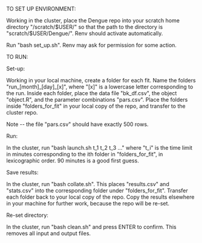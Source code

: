 TO SET UP ENVIRONMENT:

Working in the cluster, place the Dengue repo into your scratch home directory "/scratch/$USER/" so that the path to the directory is "scratch/$USER/Dengue/". Renv should activate automatically.

Run "bash set_up.sh". Renv may ask for permission for some action.

TO RUN:

Set-up:

Working in your local machine, create a folder for each fit. Name the folders "run_[month]\_[day]\_[x]", where "[x]" is a lowercase letter corresponding to the run.
Inside each folder, place the data file "bk_df.csv", the object "object.R", and the parameter combinations "pars.csv".
Place the folders inside "folders_for_fit" in your local copy of the repo, and transfer to the cluster repo.

Note -- the file "pars.csv" should have exactly 500 rows.

Run:

In the cluster, run "bash launch.sh t\_1 t\_2 t\_3 ..." where "t\_i" is the time limit in minutes corresponding to the ith folder in "folders_for_fit", in lexicographic order. 90 minutes is a good first guess.

Save results:

In the cluster, run "bash collate.sh". This places "results.csv" and "stats.csv" into the corresponding folder under "folders_for_fit".
Transfer each folder back to your local copy of the repo. Copy the results elsewhere in your machine for further work, because the repo will be re-set.

Re-set directory:

In the cluster, run "bash clean.sh" and press ENTER to confirm. This removes all input and output files.
